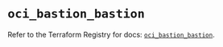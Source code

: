 # `oci_bastion_bastion`

Refer to the Terraform Registry for docs: [`oci_bastion_bastion`](https://registry.terraform.io/providers/oracle/oci/6.18.0/docs/resources/bastion_bastion).
